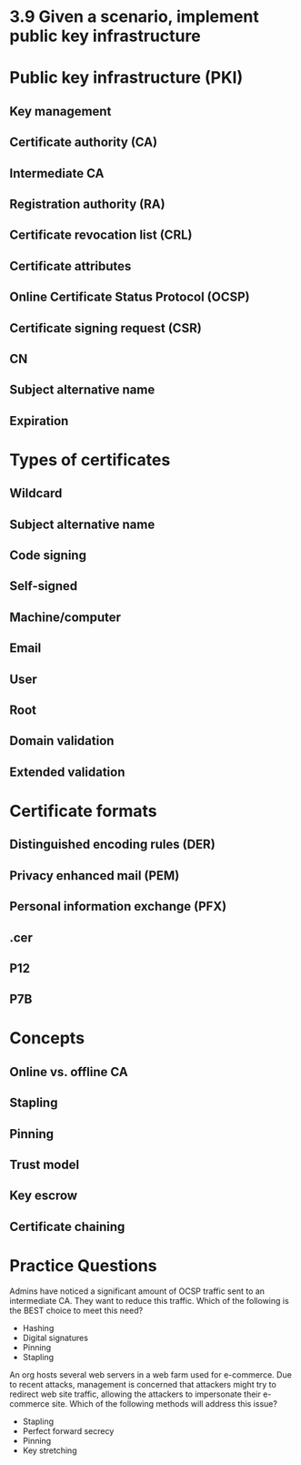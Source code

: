 # 3.9 Given a scenario, implement public key infrastructure

# Public key infrastructure (PKI)
    
## Key management
## Certificate authority (CA)
## Intermediate CA
## Registration authority (RA)
## Certificate revocation list (CRL)
## Certificate attributes
## Online Certificate Status Protocol (OCSP)
## Certificate signing request (CSR)
## CN
## Subject alternative name
## Expiration

# Types of certificates

## Wildcard
## Subject alternative name
## Code signing
## Self-signed
## Machine/computer
## Email
## User
## Root
## Domain validation
## Extended validation

# Certificate formats

## Distinguished encoding rules (DER)
## Privacy enhanced mail (PEM)
## Personal information exchange (PFX)
## .cer
## P12
## P7B

# Concepts

## Online vs. offline CA
## Stapling
## Pinning
## Trust model
## Key escrow 
## Certificate chaining

# Practice Questions

Admins have noticed a significant amount of OCSP traffic sent to an intermediate CA. They want to reduce this traffic. Which of the following is the BEST choice to meet this need?

- Hashing
- Digital signatures
- Pinning
- Stapling

An org hosts several web servers in a web farm used for e-commerce. Due to recent attacks, management is concerned that attackers might try to redirect web site traffic, allowing the attackers to impersonate their e-commerce site. Which of the following methods will address this issue?

- Stapling
- Perfect forward secrecy
- Pinning
- Key stretching